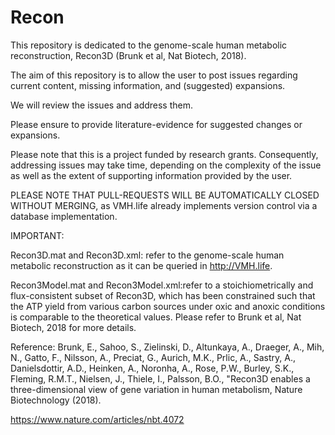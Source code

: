 # Recon

This repository is dedicated to the genome-scale human metabolic reconstruction, Recon3D (Brunk et al, Nat Biotech, 2018).

The aim of this repository is to allow the user to post issues regarding current content, missing information, and (suggested) expansions.

We will review the issues and address them.

Please ensure to provide literature-evidence for suggested changes or expansions.

Please note that this is a project funded by research grants. Consequently, addressing issues may take time, depending on the complexity of the issue as well as the extent of supporting information provided by the user.

PLEASE NOTE THAT PULL-REQUESTS WILL BE AUTOMATICALLY CLOSED WITHOUT MERGING, as VMH.life already implements version control via a database implementation. 

IMPORTANT:

Recon3D.mat and Recon3D.xml: refer to the genome-scale human metabolic reconstruction as it can be queried in http://VMH.life.

Recon3Model.mat and Recon3Model.xml:refer to a stoichiometrically and flux-consistent subset of Recon3D, which has been constrained such that the ATP yield from various carbon sources under oxic and anoxic conditions is comparable to the theoretical values. Please refer to Brunk et al, Nat Biotech, 2018 for more details.


Reference:
Brunk, E., Sahoo, S., Zielinski, D., Altunkaya, A., Draeger, A., Mih, N., Gatto, F., Nilsson, A.,
Preciat, G., Aurich, M.K., Prlic, A., Sastry, A., Danielsdottir, A.D., Heinken, A., Noronha, A.,
Rose, P.W., Burley, S.K., Fleming, R.M.T., Nielsen, J., Thiele, I., Palsson, B.O., "Recon3D
enables a three-dimensional view of gene variation in human metabolism, Nature Biotechnology
(2018).

https://www.nature.com/articles/nbt.4072
